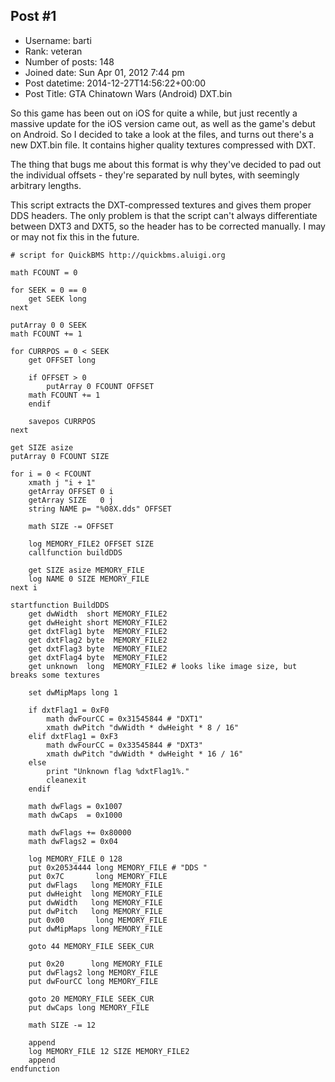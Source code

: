 ## Post #1
- Username: barti
- Rank: veteran
- Number of posts: 148
- Joined date: Sun Apr 01, 2012 7:44 pm
- Post datetime: 2014-12-27T14:56:22+00:00
- Post Title: GTA Chinatown Wars (Android) DXT.bin

So this game has been out on iOS for quite a while, but just recently a massive update for the iOS version came out, as well as the game's debut on Android. So I decided to take a look at the files, and turns out there's a new DXT.bin file. It contains higher quality textures compressed with DXT.

The thing that bugs me about this format is why they've decided to pad out the individual offsets - they're separated by null bytes, with seemingly arbitrary lengths.

This script extracts the DXT-compressed textures and gives them proper DDS headers. The only problem is that the script can't always differentiate between DXT3 and DXT5, so the header has to be corrected manually. I may or may not fix this in the future.

```
# script for QuickBMS http://quickbms.aluigi.org

math FCOUNT = 0

for SEEK = 0 == 0
    get SEEK long
next

putArray 0 0 SEEK
math FCOUNT += 1

for CURRPOS = 0 < SEEK
    get OFFSET long

    if OFFSET > 0
        putArray 0 FCOUNT OFFSET
    math FCOUNT += 1
    endif

    savepos CURRPOS
next

get SIZE asize
putArray 0 FCOUNT SIZE

for i = 0 < FCOUNT
    xmath j "i + 1"
    getArray OFFSET 0 i
    getArray SIZE   0 j
    string NAME p= "%08X.dds" OFFSET

    math SIZE -= OFFSET

    log MEMORY_FILE2 OFFSET SIZE
    callfunction buildDDS

    get SIZE asize MEMORY_FILE
    log NAME 0 SIZE MEMORY_FILE
next i

startfunction BuildDDS
    get dwWidth  short MEMORY_FILE2
    get dwHeight short MEMORY_FILE2
    get dxtFlag1 byte  MEMORY_FILE2
    get dxtFlag2 byte  MEMORY_FILE2
    get dxtFlag3 byte  MEMORY_FILE2
    get dxtFlag4 byte  MEMORY_FILE2
    get unknown  long  MEMORY_FILE2 # looks like image size, but breaks some textures

    set dwMipMaps long 1

    if dxtFlag1 = 0xF0
        math dwFourCC = 0x31545844 # "DXT1"
        xmath dwPitch "dwWidth * dwHeight * 8 / 16"
    elif dxtFlag1 = 0xF3
        math dwFourCC = 0x33545844 # "DXT3"
        xmath dwPitch "dwWidth * dwHeight * 16 / 16"
    else
        print "Unknown flag %dxtFlag1%."
        cleanexit
    endif

    math dwFlags = 0x1007
    math dwCaps  = 0x1000

    math dwFlags += 0x80000
    math dwFlags2 = 0x04

    log MEMORY_FILE 0 128
    put 0x20534444 long MEMORY_FILE # "DDS "
    put 0x7C       long MEMORY_FILE
    put dwFlags   long MEMORY_FILE
    put dwHeight  long MEMORY_FILE
    put dwWidth   long MEMORY_FILE
    put dwPitch   long MEMORY_FILE
    put 0x00       long MEMORY_FILE
    put dwMipMaps long MEMORY_FILE

    goto 44 MEMORY_FILE SEEK_CUR

    put 0x20      long MEMORY_FILE
    put dwFlags2 long MEMORY_FILE
    put dwFourCC long MEMORY_FILE

    goto 20 MEMORY_FILE SEEK_CUR
    put dwCaps long MEMORY_FILE

    math SIZE -= 12

    append
    log MEMORY_FILE 12 SIZE MEMORY_FILE2
    append
endfunction
```
